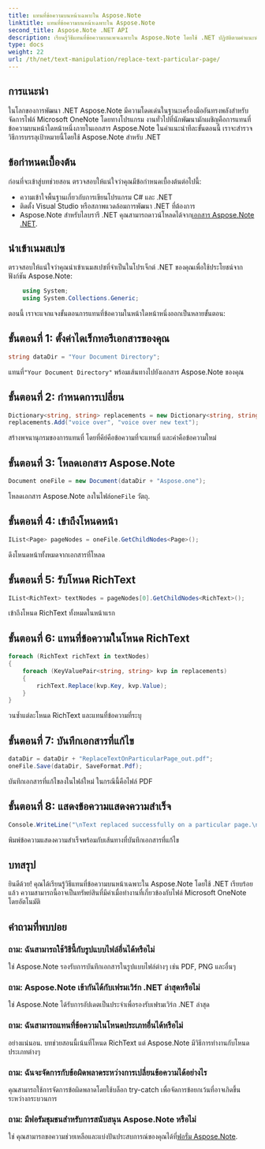 ```yaml
---
title: แทนที่ข้อความบนหน้าเฉพาะใน Aspose.Note
linktitle: แทนที่ข้อความบนหน้าเฉพาะใน Aspose.Note
second_title: Aspose.Note .NET API
description: เรียนรู้วิธีแทนที่ข้อความบนเพจเฉพาะใน Aspose.Note โดยใช้ .NET ปฏิบัติตามคำแนะนำทีละขั้นตอนของเราเพื่อการจัดการข้อความที่มีประสิทธิภาพ
type: docs
weight: 22
url: /th/net/text-manipulation/replace-text-particular-page/
---
```

## การแนะนำ
ในโลกของการพัฒนา .NET Aspose.Note มีความโดดเด่นในฐานะเครื่องมืออันทรงพลังสำหรับจัดการไฟล์ Microsoft OneNote โดยทางโปรแกรม งานทั่วไปที่นักพัฒนามักเผชิญคือการแทนที่ข้อความบนหน้าใดหน้าหนึ่งภายในเอกสาร Aspose.Note ในคำแนะนำทีละขั้นตอนนี้ เราจะสำรวจวิธีการบรรลุเป้าหมายนี้โดยใช้ Aspose.Note สำหรับ .NET
## ข้อกำหนดเบื้องต้น
ก่อนที่จะเข้าสู่บทช่วยสอน ตรวจสอบให้แน่ใจว่าคุณมีข้อกำหนดเบื้องต้นต่อไปนี้:
- ความเข้าใจพื้นฐานเกี่ยวกับการเขียนโปรแกรม C# และ .NET
- ติดตั้ง Visual Studio หรือสภาพแวดล้อมการพัฒนา .NET ที่ต้องการ
-  Aspose.Note สำหรับไลบรารี .NET คุณสามารถดาวน์โหลดได้จาก[เอกสาร Aspose.Note .NET](https://reference.aspose.com/note/net/).
## นำเข้าเนมสเปซ
ตรวจสอบให้แน่ใจว่าคุณนำเข้าเนมสเปซที่จำเป็นในโปรเจ็กต์ .NET ของคุณเพื่อใช้ประโยชน์จากฟังก์ชัน Aspose.Note:
```csharp
    using System;
    using System.Collections.Generic;
```
ตอนนี้ เราจะแจกแจงขั้นตอนการแทนที่ข้อความในหน้าใดหน้าหนึ่งออกเป็นหลายขั้นตอน:
## ขั้นตอนที่ 1: ตั้งค่าไดเร็กทอรีเอกสารของคุณ
```csharp
string dataDir = "Your Document Directory";
```
 แทนที่`"Your Document Directory"` พร้อมเส้นทางไปยังเอกสาร Aspose.Note ของคุณ
## ขั้นตอนที่ 2: กำหนดการเปลี่ยน
```csharp
Dictionary<string, string> replacements = new Dictionary<string, string>();
replacements.Add("voice over", "voice over new text");
```
สร้างพจนานุกรมของการแทนที่ โดยที่คีย์คือข้อความที่จะแทนที่ และค่าคือข้อความใหม่
## ขั้นตอนที่ 3: โหลดเอกสาร Aspose.Note
```csharp
Document oneFile = new Document(dataDir + "Aspose.one");
```
 โหลดเอกสาร Aspose.Note ลงในไฟล์`oneFile` วัตถุ.
## ขั้นตอนที่ 4: เข้าถึงโหนดหน้า
```csharp
IList<Page> pageNodes = oneFile.GetChildNodes<Page>();
```
ดึงโหนดหน้าทั้งหมดจากเอกสารที่โหลด
## ขั้นตอนที่ 5: รับโหนด RichText
```csharp
IList<RichText> textNodes = pageNodes[0].GetChildNodes<RichText>();
```
เข้าถึงโหนด RichText ทั้งหมดในหน้าแรก
## ขั้นตอนที่ 6: แทนที่ข้อความในโหนด RichText
```csharp
foreach (RichText richText in textNodes)
{
    foreach (KeyValuePair<string, string> kvp in replacements)
    {
        richText.Replace(kvp.Key, kvp.Value);
    }
}
```
วนซ้ำแต่ละโหนด RichText และแทนที่ข้อความที่ระบุ
## ขั้นตอนที่ 7: บันทึกเอกสารที่แก้ไข
```csharp
dataDir = dataDir + "ReplaceTextOnParticularPage_out.pdf";
oneFile.Save(dataDir, SaveFormat.Pdf);
```
บันทึกเอกสารที่แก้ไขลงในไฟล์ใหม่ ในกรณีนี้คือไฟล์ PDF
## ขั้นตอนที่ 8: แสดงข้อความแสดงความสำเร็จ
```csharp
Console.WriteLine("\nText replaced successfully on a particular page.\nFile saved at " + dataDir);
```
พิมพ์ข้อความแสดงความสำเร็จพร้อมกับเส้นทางที่บันทึกเอกสารที่แก้ไข
## บทสรุป
ยินดีด้วย! คุณได้เรียนรู้วิธีแทนที่ข้อความบนหน้าเฉพาะใน Aspose.Note โดยใช้ .NET เรียบร้อยแล้ว ความสามารถนี้อาจเป็นทรัพย์สินที่มีค่าเมื่อทำงานที่เกี่ยวข้องกับไฟล์ Microsoft OneNote โดยอัตโนมัติ
## คำถามที่พบบ่อย
### ถาม: ฉันสามารถใช้วิธีนี้กับรูปแบบไฟล์อื่นได้หรือไม่
ใช่ Aspose.Note รองรับการบันทึกเอกสารในรูปแบบไฟล์ต่างๆ เช่น PDF, PNG และอื่นๆ
### ถาม: Aspose.Note เข้ากันได้กับเฟรมเวิร์ก .NET ล่าสุดหรือไม่
ใช่ Aspose.Note ได้รับการอัปเดตเป็นประจำเพื่อรองรับเฟรมเวิร์ก .NET ล่าสุด
### ถาม: ฉันสามารถแทนที่ข้อความในโหนดประเภทอื่นได้หรือไม่
อย่างแน่นอน. บทช่วยสอนนี้เน้นที่โหนด RichText แต่ Aspose.Note มีวิธีการทำงานกับโหนดประเภทต่างๆ
### ถาม: ฉันจะจัดการกับข้อผิดพลาดระหว่างการเปลี่ยนข้อความได้อย่างไร
คุณสามารถใช้การจัดการข้อผิดพลาดโดยใช้บล็อก try-catch เพื่อจัดการข้อยกเว้นที่อาจเกิดขึ้นระหว่างกระบวนการ
### ถาม: มีฟอรัมชุมชนสำหรับการสนับสนุน Aspose.Note หรือไม่
 ใช่ คุณสามารถขอความช่วยเหลือและแบ่งปันประสบการณ์ของคุณได้ที่[ฟอรั่ม Aspose.Note](https://forum.aspose.com/c/note/28).